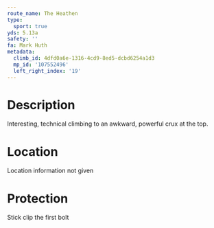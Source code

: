```yaml
---
route_name: The Heathen
type:
  sport: true
yds: 5.13a
safety: ''
fa: Mark Huth
metadata:
  climb_id: 4dfd0a6e-1316-4cd9-8ed5-dcbd6254a1d3
  mp_id: '107552496'
  left_right_index: '19'
---
```

# Description
Interesting, technical climbing to an awkward, powerful crux at the top.

# Location
Location information not given

# Protection
Stick clip the first bolt
